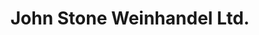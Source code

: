 ---
title: "John Stone Weinhandel Ltd."
url: /marbach-am-neckar/john-stone-weinhandel-ltd/
shop: Wein
---